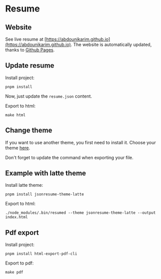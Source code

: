 # Resume

## Website

See live resume at [https://abdounikarim.github.io](https://abdounikarim.github.io).
The website is automatically updated, thanks to [Github Pages](https://pages.github.com/).

## Update resume

Install project:

```
pnpm install
```

Now, just update the `resume.json` content.

Export to html:
```
make html
```

## Change theme

If you want to use another theme, you first need to install it.
Choose your theme [here](https://www.npmjs.com/search?q=jsonresume-theme).

Don't forget to update the command when exporting your file.

## Example with latte theme

Install latte theme:

```
pnpm install jsonresume-theme-latte
```

Export to html:
```
./node_modules/.bin/resumed --theme jsonresume-theme-latte --output index.html
```

## Pdf export

Install project:

```
pnpm install html-export-pdf-cli
```

Export to pdf:
```
make pdf
```

